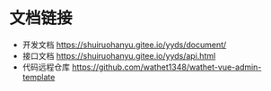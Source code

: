 # 文档链接




- 开发文档  https://shuiruohanyu.gitee.io/yyds/document/
- 接口文档  https://shuiruohanyu.gitee.io/yyds/api.html 
- 代码远程仓库 https://github.com/wathet1348/wathet-vue-admin-template